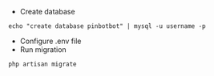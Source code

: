 
- Create database

```
echo "create database pinbotbot" | mysql -u username -p
```

- Configure .env file
- Run migration

```
php artisan migrate
```
